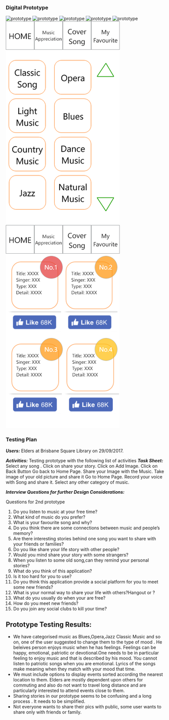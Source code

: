 ### Digital Prototype ###
![prototype](https://github.com/deco3500-2017/Genius/blob/master/DigitalPrototype/Android%20Mobile%20%E2%80%93%201.png)
![prototype](https://github.com/deco3500-2017/Genius/blob/master/DigitalPrototype/Android%20Mobile%20%E2%80%93%202.png)
![prototype](https://github.com/deco3500-2017/Genius/blob/master/DigitalPrototype/Android%20Mobile%20%E2%80%93%203.png)
![prototype](https://github.com/deco3500-2017/Genius/blob/master/DigitalPrototype/Android%20Mobile%20%E2%80%93%204.png)
![prototype](https://github.com/deco3500-2017/Genius/blob/master/DigitalPrototype/Android%20Mobile%20%E2%80%93%205.png)
![prototype](https://github.com/deco3500-2017/Genius/blob/master/DigitalPrototype/Home%20page.png)
![prototype](https://github.com/deco3500-2017/Genius/blob/master/DigitalPrototype/Second%20Page.png)




### Testing Plan ###
***Users:*** Elders at Brisbane Square Library on 29/09/2017.

***Activities:*** Testing prototype with the following list of activities
***Task Sheet:***
Select any song .
Click on share your story.
Click on Add Image.
Click on Back Button
Go back to Home Page.
Share your Image with the Music.
Take image of your old picture and share it
Go to Home Page.
Record your voice with Song and share it.
Select any other category of music.

***Interview Questions for further Design Considerations:***

Questions for 2nd prototype

1. Do you listen to music at your free time?
1. What kind of music do you prefer?
1. What is your favourite song and why?
1. Do you think there are some connections between music and people’s memory?
1. Are there interesting stories behind one song you want to share with your friends or families?
1. Do you like share your life story with other people?
1. Would you mind share your story with some strangers?
1. When you listen to some old song,can they remind your personal stories?
1. What do you think of this application?
1. Is it too hard for you to use?
1. Do you think this application provide a social platform for you to meet some new friends?
1. What is your normal way to share your life with others?Hangout or ?
1. What do you usually do when your are free?
1. How do you meet new friends?
1. Do you join any social clubs to kill your time?

## Prototype Testing Results:
* We have categorised music as Blues,Opera,Jazz Classic Music and so on, one of the user suggested to change them to the type of mood . He beleives person enjoys music when he has feelings. Feelings can be happy, emotional, patriotic or devotional.One needs to be in particular feeling to enjoy music and that is described by his mood. You cannot listen to patriotic songs when you are emotional. Lyrics of the songs make meaning when they match with your mood that time.
* We must include options to display events sorted according the nearest location to them. Elders are mostly dependent upon others for commuting and also do not want to travel long distance and are particularly interested to attend events close to them.
* Sharing stories in our prototype seems to be confusing and a long process . It needs to be simplified.
* Not everyone wants to share their pics with public, some user wants to share only with friends or family.

